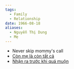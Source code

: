 ```yaml
---
tags:
  - Family
  - Relationship
date: 1966-08-18
aliases:
  - Nguyễn Thị Dung
  - Mẹ
---
```

- Never skip mommy's call
- [Còn mẹ là còn tất cả](https://www.tiktok.com/@trdhuog222/video/7353239696362818823)
- [Nhận ra trước khi quá muộn](https://www.tiktok.com/@healingwithcun/photo/7263074297634114824)